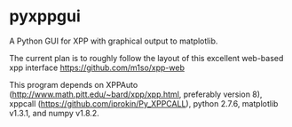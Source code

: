 # pyxppgui

A Python GUI for XPP with graphical output to matplotlib.

The current plan is to roughly follow the layout of this excellent web-based xpp interface https://github.com/m1so/xpp-web

This program depends on XPPAuto (http://www.math.pitt.edu/~bard/xpp/xpp.html, preferably version 8), xppcall (https://github.com/iprokin/Py_XPPCALL), python 2.7.6, matplotlib v1.3.1, and numpy v1.8.2.
